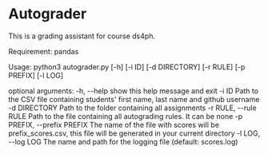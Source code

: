 # Autograder
This is a grading assistant for course ds4ph. 

Requirement: pandas

Usage: python3 autograder.py [-h] [-i ID] [-d DIRECTORY] [-r RULE] [-p PREFIX] [-l LOG]

optional arguments:
  -h, --help            show this help message and exit
  -i ID                 Path to the CSV file containing students' first name, last name and
                        github username
  -d DIRECTORY          Path to the folder containing all assignments
  -r RULE, --rule RULE  Path to the file containing all autograding rules. It can be none
  -p PREFIX, --prefix PREFIX
                        The name of the file with scores will be prefix_scores.csv, this file
                        will be generated in your current directory
  -l LOG, --log LOG     The name and path for the logging file (default: scores.log)



